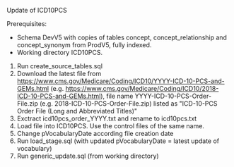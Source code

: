 Update of ICD10PCS

Prerequisites:
- Schema DevV5 with copies of tables concept, concept_relationship and concept_synonym from ProdV5, fully indexed.
- Working directory ICD10PCS.

1. Run create_source_tables.sql
2. Download the latest file from https://www.cms.gov/Medicare/Coding/ICD10/YYYY-ICD-10-PCS-and-GEMs.html (e.g. https://www.cms.gov/Medicare/Coding/ICD10/2018-ICD-10-PCS-and-GEMs.html), 
file name YYYY-ICD-10-PCS-Order-File.zip (e.g. 2018-ICD-10-PCS-Order-File.zip) listed as "ICD-10-PCS Order File (Long and Abbreviated Titles)"
3. Exctract icd10pcs_order_YYYY.txt and rename to icd10pcs.txt
4. Load file into ICD10PCS. Use the control files of the same name.
5. Change pVocabularyDate according file creation date
6. Run load_stage.sql (with updated pVocabularyDate = latest update of vocabulary)
7. Run generic_update.sql (from working directory)

 
